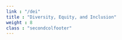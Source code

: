 ```yaml
---
link : "/dei"
title : "Diversity, Equity, and Inclusion"
weight : 8
class : "secondcolfooter"
---
```

